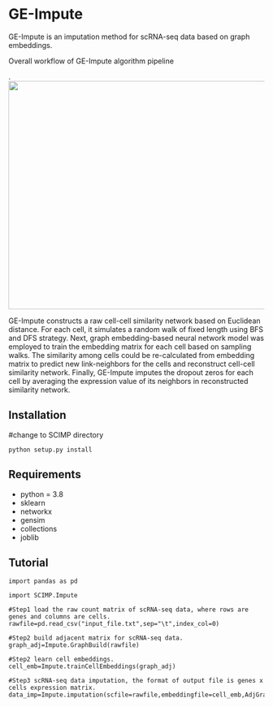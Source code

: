 # GE-Impute

GE-Impute is an imputation method for scRNA-seq data based on graph embeddings.

Overall workflow of GE-Impute algorithm pipeline

.<img src="https://github.com/wxbCaterpillar/GE-Impute/blob/main/imputation/figure1.png" width="560" height="450" />

GE-Impute constructs a raw cell-cell similarity network based on Euclidean distance. For each cell, it simulates a random walk of fixed length using BFS and DFS strategy. Next, graph embedding-based neural network model was employed to train the embedding matrix for each cell based on sampling walks. The similarity among cells could be re-calculated from embedding matrix to predict new link-neighbors for the cells and reconstruct cell-cell similarity network. Finally, GE-Impute imputes the dropout zeros for each cell by averaging the expression value of its neighbors in reconstructed similarity network.

## Installation

#change to SCIMP directory
```
python setup.py install
```
## Requirements
- python = 3.8
- sklearn
- networkx
- gensim
- collections
- joblib


## Tutorial

```
import pandas as pd

import SCIMP.Impute

#Step1 load the raw count matrix of scRNA-seq data, where rows are genes and columns are cells.
rawfile=pd.read_csv("input_file.txt",sep="\t",index_col=0)

#Step2 build adjacent matrix for scRNA-seq data.
graph_adj=Impute.GraphBuild(rawfile)

#Step2 learn cell embeddings.
cell_emb=Impute.trainCellEmbeddings(graph_adj)

#Step3 scRNA-seq data imputation, the format of output file is genes x cells expression matrix.
data_imp=Impute.imputation(scfile=rawfile,embeddingfile=cell_emb,AdjGraph=graph_adj)
```
